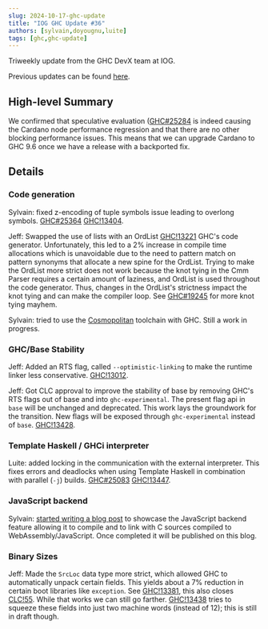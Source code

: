 ```yaml
---
slug: 2024-10-17-ghc-update
title: "IOG GHC Update #36"
authors: [sylvain,doyougnu,luite]
tags: [ghc,ghc-update]
---
```


Triweekly update from the GHC DevX team at IOG.

<!-- truncate -->

Previous updates can be found [here](https://engineering.iog.io/tags/ghc-update).

## High-level Summary

We confirmed that speculative evaluation ([GHC#25284](https://gitlab.haskell.org/ghc/ghc/-/issues/25284) is indeed causing the Cardano node performance regression and that there are no other blocking performance issues. This means that we can upgrade Cardano to GHC 9.6 once we have a release with a backported fix.

## Details

### Code generation

Sylvain: fixed z-encoding of tuple symbols issue leading to overlong symbols.
[GHC#25364](https://gitlab.haskell.org/ghc/ghc/-/issues/25364)
[GHC!13404](https://gitlab.haskell.org/ghc/ghc/-/merge_requests/13404).

Jeff: Swapped the use of lists with an OrdList [GHC!13221](https://gitlab.haskell.org/ghc/ghc/-/merge_requests/13221) GHC's code generator. Unfortunately, this led to a 2% increase in compile time allocations which is unavoidable due to the need to pattern match on pattern synonyms that allocate a new spine for the OrdList. Trying to make the OrdList more strict does not work because the knot tying in the Cmm Parser requires a certain amount of laziness, and OrdList is used throughout the code generator. Thus, changes in the OrdList's strictness impact the knot tying and can make the compiler loop. See [GHC#19245](https://gitlab.haskell.org/ghc/ghc/-/issues/19245) for more knot tying mayhem.

Sylvain: tried to use the [Cosmopolitan](https://github.com/jart/cosmopolitan) toolchain with GHC. Still a work in progress.

### GHC/Base Stability
Jeff: Added an RTS flag, called `--optimistic-linking` to make the runtime linker less conservative. [GHC!13012](https://gitlab.haskell.org/ghc/ghc/-/merge_requests/13012).

Jeff: Got CLC approval to improve the stability of base by removing GHC's RTS flags out of base and into `ghc-experimental`. The present flag api in `base` will be unchanged and deprecated. This work lays the groundwork for the transition. New flags will be exposed through `ghc-experimental` instead of `base`. [GHC!13428](https://gitlab.haskell.org/ghc/ghc/-/merge_requests/13428).


### Template Haskell / GHCi interpreter

Luite: added locking in the communication with the external interpreter. This
fixes errors and deadlocks when using Template Haskell in combination with
parallel (`-j`) builds. [GHC#25083](https://gitlab.haskell.org/ghc/ghc/-/issues/25083)
[GHC!13447](https://gitlab.haskell.org/ghc/ghc/-/merge_requests/13447).

### JavaScript backend

Sylvain: [started writing a blog
post](https://github.com/input-output-hk/engineering/pull/96) to showcase the
JavaScript backend feature allowing it to compile and to link with C sources
compiled to WebAssembly/JavaScript. Once completed it will be published on this
blog.

### Binary Sizes

Jeff: Made the `SrcLoc` data type more strict, which allowed GHC to automatically unpack certain fields. This yields about a 7% reduction in certain boot libraries like `exception`. See [GHC!13381](https://gitlab.haskell.org/ghc/ghc/-/merge_requests/13381), this also closes [CLC!55](https://github.com/haskell/core-libraries-committee/issues/55). While that works we can still go farther. [GHC!13438](https://gitlab.haskell.org/ghc/ghc/-/merge_requests/13438) tries to squeeze these fields into just two machine words (instead of 12); this is still in draft though.
